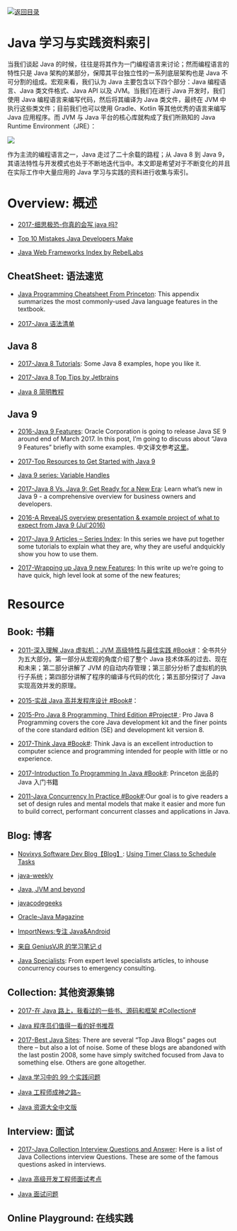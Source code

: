 [![返回目录](https://parg.co/UGo)](https://github.com/wxyyxc1992/Awesome-Reference) 


# Java 学习与实践资料索引

当我们谈起 Java 的时候，往往是将其作为一门编程语言来讨论；然而编程语言的特性只是 Java 架构的某部分，保障其平台独立性的一系列底层架构也是 Java 不可分割的组成。宏观来看，我们认为 Java 主要包含以下四个部分：Java 编程语言、Java 类文件格式、Java API 以及 JVM。当我们在进行 Java 开发时，我们使用 Java 编程语言来编写代码，然后将其编译为 Java 类文件，最终在 JVM 中执行这些类文件；目前我们也可以使用 Gradle、Kotlin 等其他优秀的语言来编写 Java 应用程序。而 JVM 与 Java 平台的核心库就构成了我们所熟知的 Java Runtime Environment（JRE）：

![](https://coding.net/u/hoteam/p/Cache/git/raw/master/2017/8/1/java.png)

作为主流的编程语言之一，Java 走过了二十余载的路程；从 Java 8 到 Java 9，其语法特性与开发模式也处于不断地迭代当中。本文即是希望对于不断变化的并且在实际工作中大量应用的 Java 学习与实践的资料进行收集与索引。

# Overview: 概述

* [2017-细思极恐-你真的会写 java 吗?](http://6me.us/IZ45)

* [Top 10 Mistakes Java Developers Make](http://www.gauravkgupta.com/top-10-mistakes-java-developers-make/)

- [Java Web Frameworks Index by RebelLabs](https://zeroturnaround.com/rebellabs/java-web-frameworks-index-by-rebellabs/)

## CheatSheet: 语法速览

* [Java Programming Cheatsheet From Princeton](http://introcs.cs.princeton.edu/java/11cheatsheet/): This appendix summarizes the most commonly-used Java language features in the textbook.

* [2017-Java 语法清单](https://zhuanlan.zhihu.com/p/25578170)

## Java 8

* [2017-Java 8 Tutorials](https://www.mkyong.com/tutorials/java-8-tutorials/): Some Java 8 examples, hope you like it.

* [2017-Java 8 Top Tips by Jetbrains](https://blog.jetbrains.com/idea/2016/07/java-8-top-tips/)

* [Java 8 简明教程](http://www.importnew.com/10360.html)

## Java 9

* [2016-Java 9 Features](http://www.journaldev.com/13121/java-9-features-with-examples): Oracle Corporation is going to release Java SE 9 around end of March 2017. In this post, I’m going to discuss about “Java 9 Features” briefly with some examples. 中文译文参考[这里](http://6me.us/UFu)。

* [2017-Top Resources to Get Started with Java 9](https://www.sitepoint.com/java-9-resources/)

* [Java 9 series: Variable Handles](https://www.voxxed.com/blog/2016/11/java-9-series-variable-handles/?utm_source=mybridge&utm_medium=ios&utm_campaign=read_more)

* [2017-Java 8 Vs. Java 9: Get Ready for a New Era](https://www.romexsoft.com/blog/java-8-vs-java-9/): Learn what’s new in Java 9 - a comprehensive overview for business owners and developers.

* [2016-A RevealJS overview presentation & example project of what to expect from Java 9 (Jul'2016)](https://github.com/bentolor/java9-in-action/blob/master/playground/src/main/java/de/exxcellent/java9/module-info.java)

* [2017-Java 9 Articles – Series Index](https://blog.idrsolutions.com/2017/06/java-9-articles-series-index/): In this series we have put together some tutorials to explain what they are, why they are useful andquickly show you how to use them.

* [2017-Wrapping up Java 9 new Features](https://aboullaite.me/wrapping-up-java-9-new-features/): In this write up we’re going to have quick, high level look at some of the new features;

# Resource

## Book: 书籍

* [2011-深入理解 Java 虚拟机：JVM 高级特性与最佳实践 #Book#](https://parg.co/b1E)：全书共分为五大部分。第一部分从宏观的角度介绍了整个 Java 技术体系的过去、现在和未来；第二部分讲解了 JVM 的自动内存管理；第三部分分析了虚拟机的执行子系统；第四部分讲解了程序的编译与代码的优化；第五部分探讨了 Java 实现高效并发的原理。

* [2015-实战 Java 高并发程序设计 #Book#]()：

* [2015-Pro Java 8 Programming, Third Edition #Project# ](https://www.safaribooksonline.com/library/view/pro-java-8/9781484206416/): Pro Java 8 Programming covers the core Java development kit and the finer points of the core standard edition (SE) and development kit version 8.

* [2017-Think Java #Book#](https://books.trinket.io/thinkjava/): Think Java is an excellent introduction to computer science and programming intended for people with little or no experience.

- [2017-Introduction To Programming In Java #Book#](http://introcs.cs.princeton.edu/java/home/): Princeton 出品的 Java 入门书籍

- [2011-Java Concurrency In Practice #Book#](https://parg.co/UVQ):Our goal is to give readers a set of design rules and mental models that make it easier and more fun to build correct, performant concurrent classes and applications in Java.

## Blog: 博客

* [Novixys Software Dev Blog【Blog】](http://www.novixys.com/blog/): [Using Timer Class to Schedule Tasks](http://www.novixys.com/blog/using-timer-schedule-tasks/)

* [java-weekly](http://www.thoughts-on-java.org/java-weekly/)

* [Java, JVM and beyond](http://blog.sanaulla.info/)

* [javacodegeeks](http://www.javacodegeeks.com/category/java/core-java/)

* [Oracle-Java Magazine](http://www.oracle.com/technetwork/java/javamagazine/index.html)

* [ImportNews:专注 Java&Android](http://www.importnew.com/)

* [来自 GeniusVJR 的学习笔记 d](https://github.com/GeniusVJR/LearningNotes)

- [Java Specialists](https://www.javaspecialists.eu/): From expert level specialists articles, to inhouse concurrency courses to emergency consulting.

## Collection: 其他资源集锦

* [2017-在 Java 路上，我看过的一些书、源码和框架 #Collection#](http://www.jianshu.com/p/4a41ee88bd82)

* [Java 程序员们值得一看的好书推荐](https://zhuanlan.zhihu.com/p/23444919)

* [2017-Best Java Sites](http://www.baeldung.com/java-blogs): There are several “Top Java Blogs” pages out there – but also a lot of noise. Some of these blogs are abandoned with the last postin 2008, some have simply switched focused from Java to something else. Others are gone altogether.

* [Java 学习中的 99 个实践问题](https://github.com/shekhargulati/99-problems/blob/master/java8/README.md)

* [Java 工程师成神之路~](http://www.hollischuang.com/archives/489)

* [Java 资源大全中文版](https://github.com/jobbole/awesome-java-cn)

## Interview: 面试

* [2017-Java Collection Interview Questions and Answer](https://parg.co/bak): Here is a list of Java Collections interview Questions. These are some of the famous questions asked in interviews.

* [Java 高级开发工程师面试考点](http://www.sanesee.com/article/java-engineer-interview-of-content-tree)

* [Java 面试问题](https://dongchuan.gitbooks.io/java-interview-question/content/java/index.html)

## Online Playground: 在线实践
